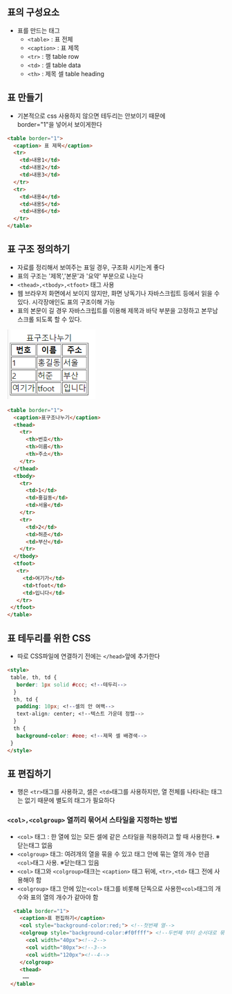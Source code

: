 ## 표의 구성요소
- 표를 만드는 태그
  * `<table>` : 표 전체
  * `<caption>` : 표 제목
  * `<tr>` : 행 table row
  * `<td>` : 셀 table data
  * `<th>` : 제목 셀 table heading
  
  
## 표 만들기
- 기본적으로 css 사용하지 않으면 테두리는 안보이기 때문에  
  border="1"을 넣어서 보이게한다
```html
<table border="1">  
  <caption> 표 제목</caption>
  <tr>
    <td>내용1</td>
    <td>내용2</td>
    <td>내용3</td>
  </tr>
  <tr>
    <td>내용4</td>
    <td>내용5</td>
    <td>내용6</td>
  </tr>
</table>
```

## 표 구조 정의하기
- 자료를 정리해서 보여주는 표일 경우, 구조화 시키는게 좋다
- 표의 구조는 '제목','본문'과 '요약' 부분으로 나눈다
- `<thead>,<tbody>,<tfoot>` 태그 사용
- 웹 브라우저 화면에서 보이지 않지만, 화면 낭독기나 자바스크립트 등에서 읽을 수 있다. 시각장애인도 표의 구조이해 가능
- 표의 본문이 길 경우 자바스크립트를 이용해 제목과 바닥 부분을 고정하고 본무남 스크롤 되도록 할 수 있다.
<img src="../image/tableimage2.png" alt="표이미지" >

```html
<table border="1">
  <caption>표구조나누기</caption>
  <thead>
    <tr>
      <th>번호</th>
      <th>이름</th>
      <th>주소</th>
    </tr>
  </thead>
  <tbody>
    <tr>
      <td>1</td>
      <td>홍길동</td>
      <td>서울</td>
    </tr>
    <tr>
      <td>2</td>
      <td>허준</td>
      <td>부산</td>
    </tr>
  </tbody>
  <tfoot>
   <tr>
     <td>여기가</td>
     <td>tfoot</td>
     <td>입니다</td>
   </tr>
 </tfoot>
</table>
```
## 표 테두리를 위한 CSS
- 따로 CSS파일에 연결하기 전에는 `</head>`앞에 추가한다
```html
<style>
 table, th, td {
   border: 1px solid #ccc; <!--테두리--> 
  }
  th, td {
   padding: 10px; <!--셀의 안 여백-->  
   text-align: center; <!--텍스트 가운데 정렬-->  
  }
  th {
   background-color: #eee; <!--제목 셀 배경색-->  
 }
</style>

```

## 표 편집하기
- 행은 `<tr>`태그를 사용하고, 셀은 `<td>`태그를 사용하지만, 열 전체를 나타내는 태그는 없기 때문에 별도의 태그가 필요하다
### `<col>,<colgroup>` 열끼리 묶어서 스타일을 지정하는 방법
- `<col>` 태그 : 한 열에 있는 모든 셀에 같은 스타일을 적용하려고 할 때 사용한다. ※닫는태그 없음
- `<colgroup>` 태그: 여려개의 열을 묶을 수 있고 태그 안에 묶는 열의 개수 만큼 `<col>`태그 사용. ※닫는태그 있음
- `<col>` 태그와 `<colgroup>`태크는 `<caption>` 태그 뒤에, `<tr>,<td>` 태그 전에 사용해야 함
- `<colgroup>` 태그 안에 있는`<col>` 태그를 비롯해 단독으로 사용한`<col>`태그의 개수와 표의 열의 개수가 같아야 함
```html
  <table border="1">
    <caption>표 편집하기</caption>
    <col style="background-color:red;"> <!--첫번쨰 열-->
    <colgroup style="background-color:#f0ffff"> <!--두번째 부터 순서대로 묶음-->
      <col width="40px"><!--2-->
      <col width="80px"><!--3-->
      <col width="120px"><!--4-->
    </colgroup>
    <thead>
     ……
 </table>
```
